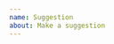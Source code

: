 ```yaml
---
name: Suggestion
about: Make a suggestion
---
```


<!--
Please use this template for making a suggestion for improvement.
Please feel free to keep comments brief. We would much prefer to follow up with you for clarification than have you spend time providing in depth suggestions for topics we have decided are outside of the scope of the book or edits that we think would change the style of the substantively.
If your suggestion is for a particular chapter/section, please make sure to include that in your comments as well.

Note that this project is released with a [Contributor Code of Conduct](https://www.contributor-covenant.org/version/2/0/code_of_conduct/). By participating in this project you agree to abide by its terms.

Thank you so much for your suggestion!
-->
